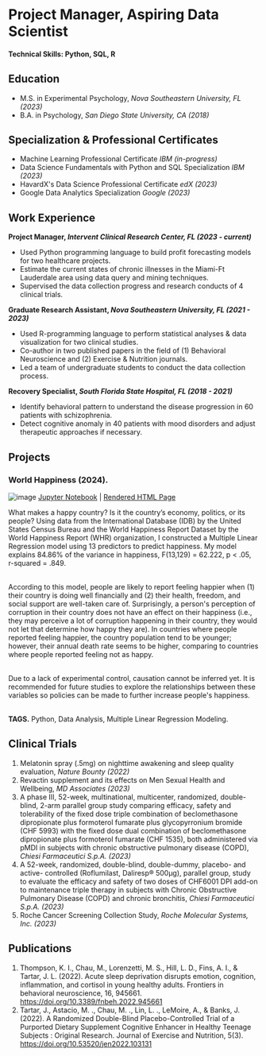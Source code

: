 # Project Manager, Aspiring Data Scientist
#### Technical Skills: Python, SQL, R


## Education       		
- M.S. in Experimental Psychology, _Nova Southeastern University, FL (2023)_    		
- B.A. in Psychology, _San Diego State University, CA (2018)_ 


## Specialization & Professional Certificates       	
- Machine Learning Professional Certificate _IBM (in-progress)_ 
- Data Science Fundamentals with Python and SQL Specialization _IBM (2023)_ 
- HavardX's Data Science Professional Certificate _edX (2023)_ 
- Google Data Analytics Specialization _Google (2023)_ 


## Work Experience
**Project Manager, _Intervent Clinical Research Center, FL (2023 - current)_**
- Used Python programming language to build profit forecasting models for two healthcare projects.
- Estimate the current states of chronic illnesses in the Miami-Ft Lauderdale area using data query and mining techniques.  
- Supervised the data collection progress and research conducts of 4 clinical trials. 

**Graduate Research Assistant, _Nova Southeastern University, FL (2021 - 2023)_**
- Used R-programming language to perform statistical analyses & data visualization for two clinical studies.
- Co-author in two published papers in the field of (1) Behavioral Neuroscience and (2) Exercise & Nutrition journals.  
- Led a team of undergraduate students to conduct the data collection process.

**Recovery Specialist, _South Florida State Hospital, FL (2018 - 2021)_**
- Identify behavioral pattern to understand the disease progression in 60 patients with schizophrenia.
- Detect cognitive anomaly in 40 patients with mood disorders and adjust therapeutic approaches if necessary. 


## Projects
### World Happiness (2024).
![image](https://github.com/mchau29/mchau29.github.io/assets/113917229/916046e7-ad4f-4255-8d62-6e89d587c2ef)
[Jupyter Notebook](https://github.com/mchau29/world-happiness/blob/main/world%20happiness.ipynb) | 
[Rendered HTML Page](https://htmlpreview.github.io/?https://github.com/mchau29/world-happiness/blob/main/world%20happiness%20html.html) 

What makes a happy country? Is it the country’s economy, politics, or its people? Using data from the International Database (IDB) by the United States Census Bureau and the World Happiness Report Dataset by the World Happiness Report (WHR) organization, I constructed a Multiple Linear Regression model using 13 predictors to predict happiness. My model explains 84.86% of the variance in happiness, F(13,129) = 62.222, p < .05, r-squared = .849. <br /> <br />

According to this model, people are likely to report feeling happier when (1) their country is doing well financially and (2) their health, freedom, and social support are well-taken care of. Surprisingly, a person's perception of corruption in their country does not have an effect on their happiness (i.e., they may perceive a lot of corruption happening in their country, they would not let that determine how happy they are). In countries where people reported feeling happier, the country population tend to be younger; however, their annual death rate seems to be higher, comparing to countries where people reported feeling not as happy. <br /> <br />

Due to a lack of experimental control, causation cannot be inferred yet. It is recommended for future studies to explore the relationships between these variables so policies can be made to further increase people's happiness. <br /> <br />

**TAGS.** Python, Data Analysis, Multiple Linear Regression Modeling. 


## Clinical Trials
1. Melatonin spray (.5mg) on nighttime awakening and sleep quality evaluation, _Nature Bounty (2022)_
2. Revactin supplement and its effects on Men Sexual Health and Wellbeing, _MD Associates (2023)_
3. A phase III, 52-week, multinational, multicenter, randomized, double-blind, 2-arm parallel group study comparing efficacy, safety and tolerability of the fixed dose triple combination of beclomethasone dipropionate plus formoterol fumarate plus glycopyrronium bromide (CHF 5993) with the fixed dose dual combination of beclomethasone dipropionate plus formoterol fumarate (CHF 1535), both administered via pMDI in subjects with chronic obstructive pulmonary disease (COPD), _Chiesi Farmaceutici S.p.A. (2023)_
4. A 52-week, randomized, double-blind, double-dummy, placebo- and active- controlled (Roflumilast, Daliresp® 500μg), parallel group, study to evaluate the efficacy and safety of two doses of CHF6001 DPI add-on to maintenance triple therapy in subjects with Chronic Obstructive Pulmonary Disease (COPD) and chronic bronchitis, _Chiesi Farmaceutici S.p.A. (2023)_
5. Roche Cancer Screening Collection Study, _Roche Molecular Systems, Inc. (2023)_


## Publications
1. Thompson, K. I., Chau, M., Lorenzetti, M. S., Hill, L. D., Fins, A. I., & Tartar, J. L. (2022). Acute sleep deprivation disrupts emotion, cognition, inflammation, and cortisol in young healthy adults. Frontiers in behavioral neuroscience, 16, 945661. https://doi.org/10.3389/fnbeh.2022.945661
2. Tartar, J., Astacio, M. ., Chau, M. ., Lin, L. ., LeMoire, A., & Banks, J. (2022). A Randomized Double-Blind Placebo-Controlled Trial of a Purported Dietary Supplement Cognitive Enhancer in Healthy Teenage Subjects : Original Research. Journal of Exercise and Nutrition, 5(3). https://doi.org/10.53520/jen2022.103131
